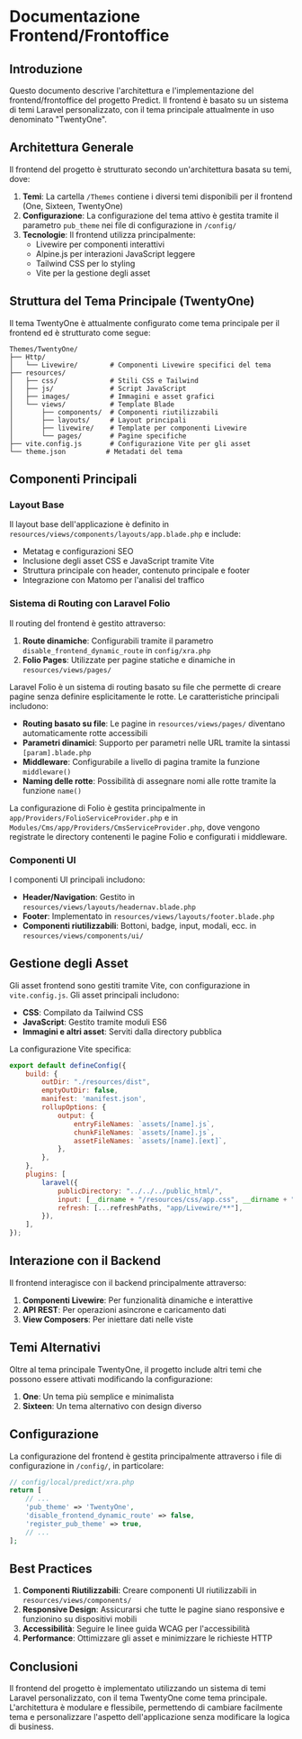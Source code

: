 # Documentazione Frontend/Frontoffice

## Introduzione

Questo documento descrive l'architettura e l'implementazione del frontend/frontoffice del progetto Predict. Il frontend è basato su un sistema di temi Laravel personalizzato, con il tema principale attualmente in uso denominato "TwentyOne".

## Architettura Generale

Il frontend del progetto è strutturato secondo un'architettura basata su temi, dove:

1. **Temi**: La cartella `/Themes` contiene i diversi temi disponibili per il frontend (One, Sixteen, TwentyOne)
2. **Configurazione**: La configurazione del tema attivo è gestita tramite il parametro `pub_theme` nei file di configurazione in `/config/`
3. **Tecnologie**: Il frontend utilizza principalmente:
   - Livewire per componenti interattivi
   - Alpine.js per interazioni JavaScript leggere
   - Tailwind CSS per lo styling
   - Vite per la gestione degli asset

## Struttura del Tema Principale (TwentyOne)

Il tema TwentyOne è attualmente configurato come tema principale per il frontend ed è strutturato come segue:

```
Themes/TwentyOne/
├── Http/
│   └── Livewire/        # Componenti Livewire specifici del tema
├── resources/
│   ├── css/             # Stili CSS e Tailwind
│   ├── js/              # Script JavaScript
│   ├── images/          # Immagini e asset grafici
│   └── views/           # Template Blade
│       ├── components/  # Componenti riutilizzabili
│       ├── layouts/     # Layout principali
│       ├── livewire/    # Template per componenti Livewire
│       └── pages/       # Pagine specifiche
├── vite.config.js       # Configurazione Vite per gli asset
└── theme.json          # Metadati del tema
```

## Componenti Principali

### Layout Base

Il layout base dell'applicazione è definito in `resources/views/components/layouts/app.blade.php` e include:

- Metatag e configurazioni SEO
- Inclusione degli asset CSS e JavaScript tramite Vite
- Struttura principale con header, contenuto principale e footer
- Integrazione con Matomo per l'analisi del traffico

### Sistema di Routing con Laravel Folio

Il routing del frontend è gestito attraverso:

1. **Route dinamiche**: Configurabili tramite il parametro `disable_frontend_dynamic_route` in `config/xra.php`
2. **Folio Pages**: Utilizzate per pagine statiche e dinamiche in `resources/views/pages/`

Laravel Folio è un sistema di routing basato su file che permette di creare pagine senza definire esplicitamente le rotte. Le caratteristiche principali includono:

- **Routing basato su file**: Le pagine in `resources/views/pages/` diventano automaticamente rotte accessibili
- **Parametri dinamici**: Supporto per parametri nelle URL tramite la sintassi `[param].blade.php`
- **Middleware**: Configurabile a livello di pagina tramite la funzione `middleware()`
- **Naming delle rotte**: Possibilità di assegnare nomi alle rotte tramite la funzione `name()`

La configurazione di Folio è gestita principalmente in `app/Providers/FolioServiceProvider.php` e in `Modules/Cms/app/Providers/CmsServiceProvider.php`, dove vengono registrate le directory contenenti le pagine Folio e configurati i middleware.

### Componenti UI

I componenti UI principali includono:

- **Header/Navigation**: Gestito in `resources/views/layouts/headernav.blade.php`
- **Footer**: Implementato in `resources/views/layouts/footer.blade.php`
- **Componenti riutilizzabili**: Bottoni, badge, input, modali, ecc. in `resources/views/components/ui/`

## Gestione degli Asset

Gli asset frontend sono gestiti tramite Vite, con configurazione in `vite.config.js`. Gli asset principali includono:

- **CSS**: Compilato da Tailwind CSS
- **JavaScript**: Gestito tramite moduli ES6
- **Immagini e altri asset**: Serviti dalla directory pubblica

La configurazione Vite specifica:

```javascript
export default defineConfig({
	build: {
		outDir: "./resources/dist",
		emptyOutDir: false,
        manifest: 'manifest.json',
		rollupOptions: {
			output: {
				entryFileNames: `assets/[name].js`,
				chunkFileNames: `assets/[name].js`,
				assetFileNames: `assets/[name].[ext]`,
			},
		},
	},
	plugins: [
		laravel({
			publicDirectory: "../../../public_html/",
			input: [__dirname + "/resources/css/app.css", __dirname + "/resources/js/app.js"],
			refresh: [...refreshPaths, "app/Livewire/**"],
		}),
	],
});
```

## Interazione con il Backend

Il frontend interagisce con il backend principalmente attraverso:

1. **Componenti Livewire**: Per funzionalità dinamiche e interattive
2. **API REST**: Per operazioni asincrone e caricamento dati
3. **View Composers**: Per iniettare dati nelle viste

## Temi Alternativi

Oltre al tema principale TwentyOne, il progetto include altri temi che possono essere attivati modificando la configurazione:

1. **One**: Un tema più semplice e minimalista
2. **Sixteen**: Un tema alternativo con design diverso

## Configurazione

La configurazione del frontend è gestita principalmente attraverso i file di configurazione in `/config/`, in particolare:

```php
// config/local/predict/xra.php
return [
    // ...
    'pub_theme' => 'TwentyOne',
    'disable_frontend_dynamic_route' => false,
    'register_pub_theme' => true,
    // ...
];
```

## Best Practices

1. **Componenti Riutilizzabili**: Creare componenti UI riutilizzabili in `resources/views/components/`
2. **Responsive Design**: Assicurarsi che tutte le pagine siano responsive e funzionino su dispositivi mobili
3. **Accessibilità**: Seguire le linee guida WCAG per l'accessibilità
4. **Performance**: Ottimizzare gli asset e minimizzare le richieste HTTP

## Conclusioni

Il frontend del progetto è implementato utilizzando un sistema di temi Laravel personalizzato, con il tema TwentyOne come tema principale. L'architettura è modulare e flessibile, permettendo di cambiare facilmente tema e personalizzare l'aspetto dell'applicazione senza modificare la logica di business.
